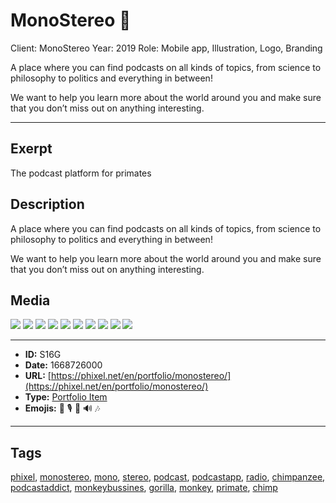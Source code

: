 # MonoStereo 🙉
Client: MonoStereo
Year: 2019
Role: Mobile app, Illustration, Logo, Branding

A place where you can find podcasts on all kinds of topics, from science to philosophy to politics and everything in between!

We want to help you learn more about the world around you and make sure that you don’t miss out on anything interesting.


------------
## Exerpt
The podcast platform for primates
## Description
A place where you can find podcasts on all kinds of topics, from science to philosophy to politics and everything in between!

We want to help you learn more about the world around you and make sure that you don’t miss out on anything interesting.
## Media
<img src="media/monostereo-podcast-01.jpg">
<img src="media/monostereo-podcast-02.jpg">
<img src="media/monostereo-podcast-03.jpg">
<img src="media/monostereo-podcast-04.jpg">
<img src="media/monostereo-podcast-05.jpg">
<img src="media/monostereo-podcast-06.jpg">
<img src="media/monostereo-podcast-07.jpg">
<img src="media/monostereo-podcast-08.jpg">
<img src="media/monostereo-podcast-09.jpg">
<img src="media/monostereo-podcast-10.jpg">

------------
- **ID:** S16G
- **Date:** 1668726000
- **URL:** [https://phixel.net/en/portfolio/monostereo/](https://phixel.net/en/portfolio/monostereo/)
- **Type:** [Portfolio Item](#portfolio-item)
- **Emojis:** 🐒 🎙 🦧 🔊 🎶

------------
## Tags
[phixel](#phixel), [monostereo](#monostereo), [mono](#mono), [stereo](#stereo), [podcast](#podcast), [podcastapp](#podcastapp), [radio](#radio), [chimpanzee](#chimpanzee), [podcastaddict](#podcastaddict), [monkeybussines](#monkeybussines), [gorilla](#gorilla), [monkey](#monkey), [primate](#primate), [chimp](#chimp)
